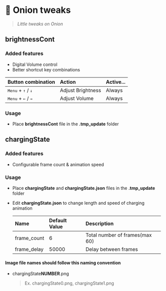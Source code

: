 # 🧅 Onion tweaks

> _Little tweaks on Onion_

## brightnessCont

### Added features

- Digital Volume control
- Better shortcut key combinations

| Button combination                            | Action            | Active... |
| :-------------------------------------------- | :---------------- | :-------- |
| <kbd>Menu</kbd> + <kbd>↑</kbd> / <kbd>↓</kbd> | Adjust Brightness | Always    |
| <kbd>Menu</kbd> + <kbd>←</kbd> / <kbd>→</kbd> | Adjust Volume     | Always    |

### Usage

- Place **brightnessCont** file in the **.tmp_update** folder

## chargingState

### Added features

- Configurable frame count & animation speed

### Usage

- Place **chargingState** and **chargingState.json** files in the **.tmp_update** folder
- Edit **chargingState.json** to change length and speed of charging animation

  | Name        | Default Value | Description                    |
  | :---------- | :------------ | :----------------------------- |
  | frame_count | 6             | Total number of frames(max 60) |
  | frame_delay | 50000         | Delay between frames           |

#### Image file names should follow this naming convention

- chargingState**NUMBER**.png
  > Ex. chargingState0.png, chargingState1.png
